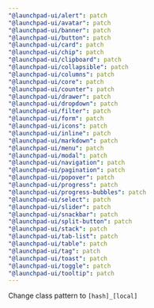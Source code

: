 ```yaml
---
"@launchpad-ui/alert": patch
"@launchpad-ui/avatar": patch
"@launchpad-ui/banner": patch
"@launchpad-ui/button": patch
"@launchpad-ui/card": patch
"@launchpad-ui/chip": patch
"@launchpad-ui/clipboard": patch
"@launchpad-ui/collapsible": patch
"@launchpad-ui/columns": patch
"@launchpad-ui/core": patch
"@launchpad-ui/counter": patch
"@launchpad-ui/drawer": patch
"@launchpad-ui/dropdown": patch
"@launchpad-ui/filter": patch
"@launchpad-ui/form": patch
"@launchpad-ui/icons": patch
"@launchpad-ui/inline": patch
"@launchpad-ui/markdown": patch
"@launchpad-ui/menu": patch
"@launchpad-ui/modal": patch
"@launchpad-ui/navigation": patch
"@launchpad-ui/pagination": patch
"@launchpad-ui/popover": patch
"@launchpad-ui/progress": patch
"@launchpad-ui/progress-bubbles": patch
"@launchpad-ui/select": patch
"@launchpad-ui/slider": patch
"@launchpad-ui/snackbar": patch
"@launchpad-ui/split-button": patch
"@launchpad-ui/stack": patch
"@launchpad-ui/tab-list": patch
"@launchpad-ui/table": patch
"@launchpad-ui/tag": patch
"@launchpad-ui/toast": patch
"@launchpad-ui/toggle": patch
"@launchpad-ui/tooltip": patch
---
```


Change class pattern to `[hash]_[local]`

